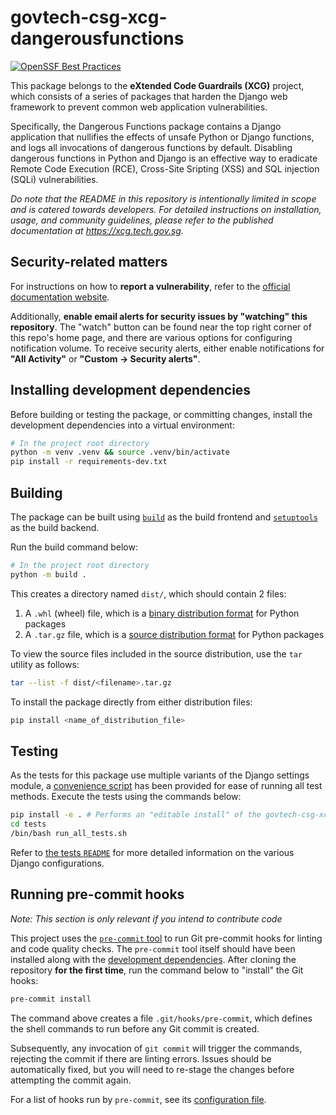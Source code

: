# govtech-csg-xcg-dangerousfunctions

[![OpenSSF Best Practices](https://www.bestpractices.dev/projects/8503/badge)](https://www.bestpractices.dev/projects/8503)

This package belongs to the **eXtended Code Guardrails (XCG)** project, which consists of a series of packages that harden the Django web framework to prevent common web application vulnerabilities.

Specifically, the Dangerous Functions package contains a Django application that nullifies the effects of unsafe Python or Django functions, and logs all invocations of dangerous functions by default. Disabling dangerous functions in Python and Django is an effective way to eradicate Remote Code Execution (RCE), Cross-Site Sripting (XSS) and SQL injection (SQLi) vulnerabilities.

*Do note that the README in this repository is intentionally limited in scope and is catered towards developers. For detailed instructions on installation, usage, and community guidelines, please refer to the published documentation at https://xcg.tech.gov.sg.*

## Security-related matters

For instructions on how to **report a vulnerability**, refer to the [official documentation website](https://xcg.tech.gov.sg/community/vulnerabilities).

Additionally, **enable email alerts for security issues by "watching" this repository**. The "watch" button can be found near the top right corner of this repo's home page, and there are various options for configuring notification volume. To receive security alerts, either enable notifications for **"All Activity"** or **"Custom -> Security alerts"**.

## Installing development dependencies

Before building or testing the package, or committing changes, install the development dependencies into a virtual environment:

```sh
# In the project root directory
python -m venv .venv && source .venv/bin/activate
pip install -r requirements-dev.txt
```

## Building

The package can be built using [`build`](https://pypa-build.readthedocs.io/en/latest/) as the build frontend and [`setuptools`](https://setuptools.pypa.io/en/latest/) as the build backend.

Run the build command below:

```sh
# In the project root directory
python -m build .
```

This creates a directory named `dist/`, which should contain 2 files:

1. A `.whl` (wheel) file, which is a [binary distribution format](https://packaging.python.org/en/latest/specifications/binary-distribution-format/) for Python packages
2. A `.tar.gz` file, which is a [source distribution format](https://packaging.python.org/en/latest/specifications/source-distribution-format/) for Python packages

To view the source files included in the source distribution, use the `tar` utility as follows:

```sh
tar --list -f dist/<filename>.tar.gz
```

To install the package directly from either distribution files:

```sh
pip install <name_of_distribution_file>
```

## Testing

As the tests for this package use multiple variants of the Django settings module, a [convenience script](./tests/run_all_tests.sh) has been provided for ease of running all test methods. Execute the tests using the commands below:

```sh
pip install -e . # Performs an "editable install" of the govtech-csg-xcg-dangerousfunctions package
cd tests
/bin/bash run_all_tests.sh
```

Refer to [the tests `README`](./tests/README.md) for more detailed information on the various Django configurations.

## Running pre-commit hooks

*Note: This section is only relevant if you intend to contribute code*

This project uses the [`pre-commit` tool](https://pre-commit.com) to run Git pre-commit hooks for linting and code quality checks. The `pre-commit` tool itself should have been installed along with the [development dependencies](#installing-development-dependencies). After cloning the repository **for the first time**, run the command below to "install" the Git hooks:

```sh
pre-commit install
```

The command above creates a file `.git/hooks/pre-commit`, which defines the shell commands to run before any Git commit is created.

Subsequently, any invocation of `git commit` will trigger the commands, rejecting the commit if there are linting errors. Issues should be automatically fixed, but you will need to re-stage the changes before attempting the commit again.

For a list of hooks run by `pre-commit`, see its [configuration file](.pre-commit-config.yaml).
